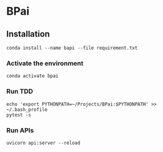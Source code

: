 # BPai

## Installation

    conda install --name bapi --file requirement.txt

### Activate the environment

    conda activate bpai

### Run TDD

    echo 'export PYTHONPATH=~/Projects/BPai:$PYTHONPATH' >> ~/.bash_profile
    pytest -s

### Run APIs

    uvicorn api:server --reload

